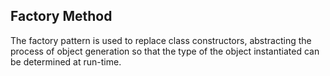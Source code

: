 ## Factory Method
The factory pattern is used to replace class constructors, abstracting the process of object generation so that the type of the object instantiated can be determined at run-time.